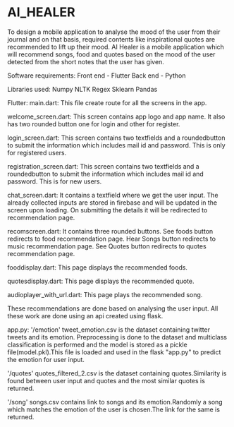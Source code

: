# AI_HEALER
To design a mobile application to analyse the mood of the user from their journal and on that basis, required contents like inspirational quotes are recommended to lift up their mood.
AI Healer is a mobile application which will recommend songs, food and quotes based on the mood of the user detected from the short notes that the user has given. 

Software requirements:
Front end - Flutter
Back end - Python

Libraries used:
Numpy
NLTK
Regex
Sklearn
Pandas

Flutter:
main.dart:
This file create route for all the screens in the app.

welcome_screen.dart:
This screen contains app logo and app name.
It also has two rounded button one for login and other for register.

login_screen.dart:
This screen contains two textfields and a roundedbutton to submit the information which includes mail id and password.
This is only for registered users.

registration_screen.dart:
This screen contains two textfields and a roundedbutton to submit the information which includes mail id and password.
This is for new users.

chat_screen.dart:
It contains a textfield where we get the user input.
The already collected inputs are stored in firebase and will be updated in the screen upon loading.
On submitting the details it will be redirected to recommendation page.

recomscreen.dart:
It contains three rounded buttons.
See foods button redirects to food recommendation page.
Hear Songs button redirects to music recommendation page.
See Quotes button redirects to quotes recommendation page.

fooddisplay.dart:
This page displays the recommended foods.

quotesdisplay.dart:
This page displays the recommended quote.

audioplayer_with_url.dart:
This page plays the recommended song.

These recommendations are done based on analysing the user input.
All these work are done using an api created using flask.

app.py:
'/emotion'
tweet_emotion.csv is the dataset containing twitter tweets and its emotion.
Preprocessing is done to the dataset and multiclass classification is performed and the model is stored as a pickle file(model.pkl).This file is loaded and used in the flask "app.py" to predict the emotion for user input.

'/quotes'
quotes_filtered_2.csv is the dataset containing quotes.Similarity is found between user input and quotes and the most similar quotes is returned.

'/song'
songs.csv contains link to songs and its emotion.Randomly a song which matches the emotion of the user is chosen.The link for the same is returned.





